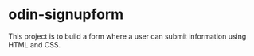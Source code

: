 # odin-signupform
This project is to build a form where a user can submit information using HTML and CSS.
